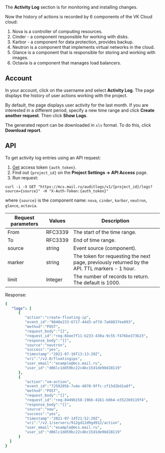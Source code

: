 The **Activity Log** section is for monitoring and installing changes.

Now the history of actions is recorded by 6 components of the VK Cloud cloud:

1. Nova is a controller of computing resources.
2. Cinder - a component responsible for working with disks.
3. Karbor - a component for data protection, provides backup.
4. Neutron is a component that implements virtual networks in the cloud.
5. Glance is a component that is responsible for storing and working with images.
6. Octavia is a component that manages load balancers.

## Account

In your account, click on the username and select **Activity Log**. The page displays the history of user actions working with the project.

By default, the page displays user activity for the last month. If you are interested in a different period, specify a new time range and click **Create another request**. Then click **Show Logs**.

The generated report can be downloaded in `xls` format. To do this, click **Download report**.

## API

To get activity log entries using an API request:

1. [Get](../../../../additionals/cases/cases-examples/case-project-id/) access token `{auth_token}`.
2. Find out `{project_id}` on the **Project Settings → API Access** page.
3. Run request:

```http
curl -i -X GET "https://mcs.mail.ru/auditlogs/v1/{project_id}/logs?source={source}" -H "X-Auth-Token:{auth_token}"
```

where `{source}` is the component name: `nova`, `cinder`, `karbor`, `neutron`, `glance`, `octavia`.

| Request parameters | Values   | Description                                                                                   |
| -----------------  | -------- | --------------------------------------------------------------------------------------------- |
| From               | RFC3339  | The start of the time range.                                                                  |
| To                 | RFC3339  | End of time range.                                                                            |
| source             | string   | Event source (component).                                                                     |
| marker             | string   | The token for requesting the next page, previously returned by the API. TTL markers - 1 hour. |
| limit              | Integer  | The number of records to return. The default is 1000.                                         |

Response:

```yaml
{
   "logs": [
      {
         "action":"create-floating-ip",
         "event_id":"9840e233-6717-44d3-af7d-7a68837ee893",
         "method":"POST",
         "request_body":"{}",
         "request_id":"req-6bee7f11-b233-430a-9c55-f476be373b23",
         "response_body":"{}",
         "source":"neutron",
         "success":"yes",
         "timestamp":"2021-07-16T13:13:20Z",
         "uri":"/v2.0/floatingips",
         "user_email":"example@mcs.mail.ru",
         "user_id":"d06lc1dd59bc22c4bc15d1de98d28119"
      },
      {
         "action":"vm-action",
         "event_id":"7259205b-7u4e-4078-9ffc-zf15d2bd1a8f",
         "method":"POST",
         "request_body":"{}",
         "request_id":"req-8449b158-19bb-41b1-b0b4-e3522b9119f4",
         "response_body":"{}",
         "source":"new",
         "success":"yes",
         "timestamp":"2021-07-14T21:52:20Z",
         "uri":"/v2.1/servers/912gd12d9gd912/action",
         "user_email":"example@mcs.mail.ru",
         "user_id":"d06lc1dd59bc22c4bc15d1de98d28119"
      }
  ]
}
```

